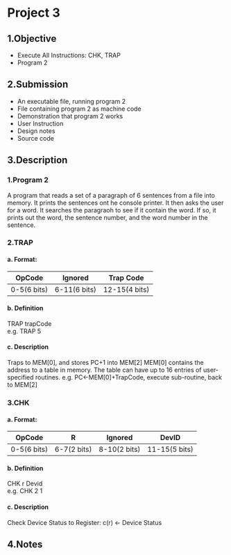 # Project 3
## 1.Objective
- Execute All Instructions: CHK, TRAP
- Program 2

## 2.Submission
- An executable file, running program 2
- File containing program 2 as machine code
- Demonstration that program 2 works
- User Instruction
- Design notes
- Source code

## 3.Description
### 1.Program 2
A program that reads a set of a paragraph of 6 sentences from a file into memory. It prints the sentences ont he console printer. It then asks the user for a word. It searches the paragraoh to see if it contain the word. If so, it prints out the word, the sentence number, and the word number in the sentence.
### 2.TRAP
#### a. Format:
|OpCode|Ignored|Trap Code|
|------|-------|---------|
|0-5(6 bits)|6-11(6 bits)|12-15(4 bits)|
#### b. Definition
TRAP trapCode  
e.g. TRAP 5
#### c. Description
Traps to MEM[0], and stores PC+1 into MEM[2]
MEM[0] contains the address to a table in memory. 
The table can have up to 16 entries of user-specified routines.
e.g. PC<-MEM[0]+TrapCode, execute sub-routine, back to MEM[2]
### 3.CHK
#### a. Format:
|OpCode|R|Ignored|DevID|
|------|-|-------|-----|
|0-5(6 bits)|6-7(2 bits)|8-10(2 bits)|11-15(5 bits)|
#### b. Definition
CHK r Devid  
e.g. CHK 2 1
#### c. Description
Check Device Status to Register: c(r) <- Device Status
## 4.Notes
